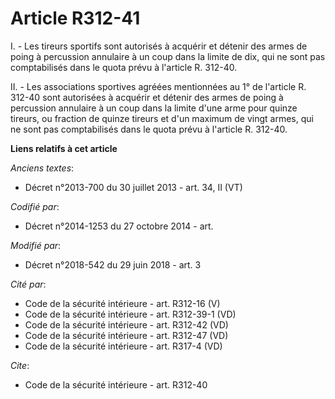 # Article R312-41

I. - Les tireurs sportifs sont autorisés à acquérir et détenir des armes de poing à percussion annulaire à un coup dans la
limite de dix, qui ne sont pas comptabilisés dans le quota prévu à l'article R. 312-40.

II. - Les associations sportives agréées mentionnées au 1° de l'article R. 312-40 sont autorisées à acquérir et détenir des
armes de poing à percussion annulaire à un coup dans la limite d'une arme pour quinze tireurs, ou fraction de quinze tireurs
et d'un maximum de vingt armes, qui ne sont pas comptabilisés dans le quota prévu à l'article R. 312-40.

**Liens relatifs à cet article**

_Anciens textes_:

  - Décret n°2013-700 du 30 juillet 2013 - art. 34, II (VT)

_Codifié par_:

  - Décret n°2014-1253 du 27 octobre 2014 - art.

_Modifié par_:

  - Décret n°2018-542 du 29 juin 2018 - art. 3

_Cité par_:

  - Code de la sécurité intérieure - art. R312-16 (V)
  - Code de la sécurité intérieure - art. R312-39-1 (VD)
  - Code de la sécurité intérieure - art. R312-42 (VD)
  - Code de la sécurité intérieure - art. R312-47 (VD)
  - Code de la sécurité intérieure - art. R317-4 (VD)

_Cite_:

  - Code de la sécurité intérieure - art. R312-40
